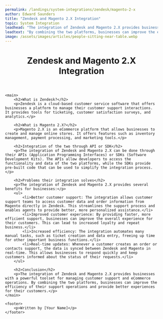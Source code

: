 ```yaml
---
permalink: /landings/system-integrations/zendesk/magento-2-x
author: Edward Saunders
title: "Zendesk and Magento 2.X Integration"
topic: System Integration
leadhead: "The integration of Zendesk and Magento 2.X provides businesses with a powerful toolset for managing customer support and eCommerce operations"
leadtext: "By combining the two platforms, businesses can improve the efficiency of their support operations and provide better experiences for their customers."
image: /assets/images/articles/people-sitting-near-table.webp
---
```

<div class="arttext">	<header>
		<h1>Zendesk and Magento 2.X Integration</h1>
	</header>

	<main>
		<h2>What is Zendesk?</h2>
		<p>Zendesk is a cloud-based customer service software that offers businesses a platform to manage their customer support interactions. It provides tools for ticketing, customer satisfaction surveys, and analytics.</p>

		<h2>What is Magento 2.X?</h2>
		<p>Magento 2.X is an eCommerce platform that allows businesses to create and manage online stores. It offers features such as inventory management, payment processing, and marketing tools.</p>

		<h2>Integration of the two through API or SDK</h2>
		<p>The integration of Zendesk and Magento 2.X can be done through their APIs (Application Programming Interfaces) or SDKs (Software Development Kits). The APIs allow developers to access the functionality and data of the two platforms, while the SDKs provide pre-built code that can be used to simplify the integration process.</p>

		<h2>Problems their integration solves</h2>
		<p>The integration of Zendesk and Magento 2.X provides several benefits for businesses:</p>
		<ul>
			<li>Better customer support: The integration allows customer support teams to access customer data and order information from Magento directly in Zendesk. This streamlines the support process and enables agents to provide better, more personalized assistance.</li>
			<li>Improved customer experience: By providing faster, more efficient support, businesses can improve the overall experience for their customers. This can lead to increased loyalty and repeat business.</li>
			<li>Increased efficiency: The integration automates many manual tasks, such as ticket creation and data entry, freeing up time for other important business functions.</li>
			<li>Real-time updates: Whenever a customer creates an order or contacts support, the data is synced between Zendesk and Magento in real-time. This allows businesses to respond quickly and keep customers informed about the status of their requests.</li>
		</ul>

		<h2>Conclusion</h2>
		<p>The integration of Zendesk and Magento 2.X provides businesses with a powerful toolset for managing customer support and eCommerce operations. By combining the two platforms, businesses can improve the efficiency of their support operations and provide better experiences for their customers.</p>
	</main>

	<footer>
		<p>Written by [Your Name]</p>
	</footer>
</div>